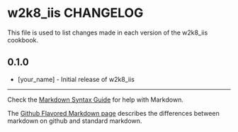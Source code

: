 w2k8_iis CHANGELOG
==================

This file is used to list changes made in each version of the w2k8_iis cookbook.

0.1.0
-----
- [your_name] - Initial release of w2k8_iis

- - -
Check the [Markdown Syntax Guide](http://daringfireball.net/projects/markdown/syntax) for help with Markdown.

The [Github Flavored Markdown page](http://github.github.com/github-flavored-markdown/) describes the differences between markdown on github and standard markdown.
